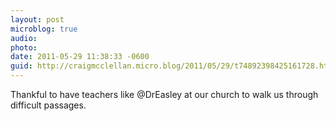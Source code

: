 ```yaml
---
layout: post
microblog: true
audio: 
photo: 
date: 2011-05-29 11:38:33 -0600
guid: http://craigmcclellan.micro.blog/2011/05/29/t74892398425161728.html
---
```

Thankful to have teachers like @DrEasley at our church to walk us through difficult passages.
